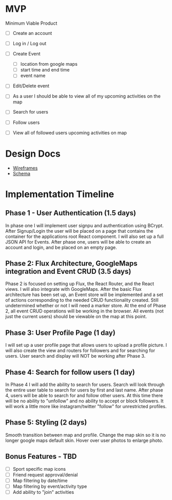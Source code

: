 # MVP

Minimum Viable Product
- [ ] Create an account
- [ ] Log in / Log out
- [ ] Create Event
  - [ ] location from google maps
  - [ ] start time and end time
  - [ ] event name
- [ ] Edit/Delete event
- [ ] As a user I should be able to view all of my upcoming activities on the map
- [ ] Search for users
- [ ] Follow users
- [ ] View all of followed users upcoming activities on map


# Design Docs

- [Wireframes](docs/wireframes.md)
- [Schema](docs/schema.md)

# Implementation Timeline

## Phase 1 - User Authentication (1.5 days)

In phase one I will implement user signpu and authentication using BCrypt. After Signup/Login the user will be placed on a page that contains the container for the applications root React component. I will also set up a full JSON API for Events. After phase one, users will be able to create an account and login, and be placed on an empty page.


## Phase 2: Flux Architecture, GoogleMaps integration and Event CRUD (3.5 days)

Phase 2 is focused on setting up Flux, the React Router, and the React views. I will also integrate with GoogleMaps. After the basic Flux architecture has been set up, an Event store will be implemented and a set of actions corresponding to the needed CRUD functionality created. Still undetermined whether or not I will need a marker store. At the end of Phase 2, all event CRUD operations will be working in the browser. All events (not just the current users) should be viewable on the map at this point.

## Phase 3: User Profile Page (1 day)

I will set up a user profile page that allows users to upload a profile picture. I will also create the view and routers for followers and for searching for users. User search and display will NOT be working after Phase 3.

## Phase 4: Search for follow users (1 day)

In Phase 4 I will add the ability to search for users. Search will look through the entire user table to search for users by first and last name. After phase 4, users will be able to search for and follow other users. At this time there will be no ability to "unfollow" and no ability to accept or block followers. It will work a little more like instagram/twitter "follow" for unrestricted profiles.

## Phase 5: Styling (2 days)

Smooth transition between map and profile. Change the map skin so it is no longer google maps default skin. Hover over user photos to enlarge photo.

## Bonus Features - TBD
- [ ] Sport specific map icons
- [ ] Friend request approval/denial
- [ ] Map filtering by date/time
- [ ] Map filtering by event/activity type
- [ ] Add ability to "join" activities
